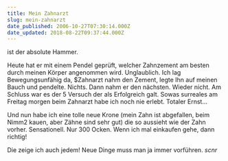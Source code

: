 ```yaml
---
title: Mein Zahnarzt
slug: mein-zahnarzt
date_published: 2006-10-27T07:30:14.000Z
date_updated: 2018-08-22T09:37:44.000Z
---
```


ist der absolute Hammer.

Heute hat er mit einem Pendel geprüft, welcher Zahnzement am besten durch meinen Körper angenommen wird. Unglaublich. Ich lag Bewegungsunfähig da, $Zahnarzt nahm den Zement, legte Ihn auf meinen Bauch und pendelte. Nichts. Dann nahm er den nächsten. Wieder nicht. Am Schluss war es der 5 Versuch der als Erfolgreich galt. Sowas surreales am Freitag morgen beim Zahnarzt habe ich noch nie erlebt. Totaler Ernst...

Und nun habe ich eine tolle neue Krone (mein Zahn ist abgefallen, beim Nimm2 kauen, aber Zähne sind sehr gut) die so aussieht wie der Zahn vorher. Sensationell. Nur 300 Ocken. Wenn ich mal einkaufen gehe, dann richtig!

Die zeige ich auch jedem! Neue Dinge muss man ja immer vorführen. *scnr*
